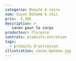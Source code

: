 ```yaml
---
categorie: Beauté & soins
nom: Savon Bohème & chic
prix:  3,30€
description: >
   savon pour le corps
producteur: Florence
contrats: produits-entretien
tags: 
  - produits d'entretien
illustration: savon-boheme.jpg
---
```


